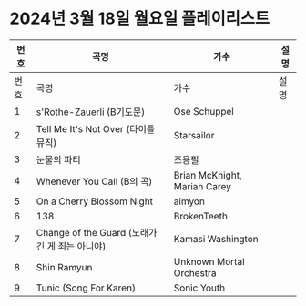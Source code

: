 # 2024년 3월 18일 월요일 플레이리스트

| 번호 | 곡명 | 가수 | 설명 |
|------|------|------|------|
| 번호 | 곡명 | 가수 | 설명 |
| 1 | s'Rothe-Zauerli (B기도문) | Ose Schuppel |  |
| 2 | Tell Me It's Not Over (타이틀 뮤직) | Starsailor |  |
| 3 | 눈물의 파티 | 조용필 |  |
| 4 | Whenever You Call (B의 곡) | Brian McKnight, Mariah Carey |  |
| 5 | On a Cherry Blossom Night | aimyon |  |
| 6 | 138 | BrokenTeeth |  |
| 7 | Change of the Guard (노래가 긴 게 죄는 아니야) | Kamasi Washington |  |
| 8 | Shin Ramyun | Unknown Mortal Orchestra |  |
| 9 | Tunic (Song For Karen) | Sonic Youth |  |
